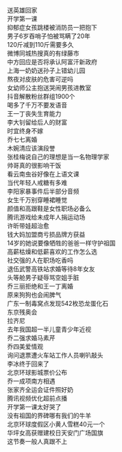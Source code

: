送英雄回家  
开学第一课  
抑郁症女孩跳楼被消防员一把抱下  
男子6岁吞哨子怕被骂瞒了20年  
120斤减到110斤需要多久  
微博同城热搜真的有绿藤市  
中方回应是否将承认阿富汗新政府  
上海一奶奶送孙子上错幼儿园  
熬夜对皮肤的危害可逆吗  
女幼师公主抱送哭闹男孩进教室  
抖音解散粉丝群组1900个  
喝多了千万不要发语音  
王一丁丧失生育能力  
李大钊留给后人的财富  
时宜终身不嫁  
乔七七离婚  
木婉清应该演段誉  
张桂梅说自己的理想是当一名物理学家  
帅哥真的很影响干饭  
看云南虫谷好像在上语文课  
当代年轻人戒糖有多难  
李阳家暴事件后半部分音频  
女生千万别穿睡裙睡觉  
颜值和高跟鞋是女性职场必备么  
腾讯游戏给未成年人捐运动场  
许昕带娃超治愈  
钱大妈加盟商亏损品牌方获益  
14岁的她说要像牺牲的爸爸一样守护祖国  
高薪枯燥和低薪喜欢的工作怎么选  
社交强的人在职场吃香吗  
退伍武警高铁站求婚等待8年女友  
头等舱男子疑辱骂空姐手脏  
乔三丽拒绝和王一丁离婚  
原来狗狗也会闹脾气  
广东一制毒窝点发现542枚恐龙蛋化石  
东京残奥会  
拉齐尼  
去年我国超一半儿童青少年近视  
乔二强求婚马素芹  
乔四美爱情观  
询问退票遭火车站工作人员喇叭敲头  
李冰终于回来了  
北京环球影城票价公布  
乔一成项南方相遇  
张家齐全运会证件照好奶  
腾讯视频优化超前点播  
开学第一课太好哭了  
没有祖国的界碑哪有我们的牛羊  
北京环球度假区小黄人雪糕40元一个  
华坪女高获赠建校日天安门广场国旗  
这节奏一般人真跟不上  
